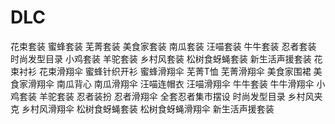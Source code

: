# DLC

花束套装
蜜蜂套装
芜菁套装
美食家套装
南瓜套装
汪喵套装
牛牛套装
忍者套装
时尚发型目录
小鸡套装
羊驼套装
乡村风套装
松树食蚜蝇套装
新生活声援套装
花束衬衫
花束滑翔伞
蜜蜂针织开衫
蜜蜂滑翔伞
芜菁T恤
芜菁滑翔伞
美食家围裙
美食家滑翔伞
南瓜背心
南瓜滑翔伞
汪喵连帽衣
汪喵滑翔伞
牛牛套装
牛牛滑翔伞
小鸡套装
羊驼套装
忍者装扮
忍者滑翔伞
全套忍者集市摆设
时尚发型目录
乡村风夹克
乡村风滑翔伞
松树食蚜蝇套装
松树食蚜蝇滑翔伞
新生活声援套装
